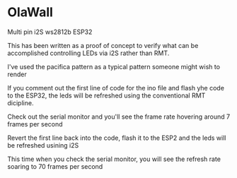 # OlaWall
Multi pin i2S ws2812b ESP32

This has been written as a proof of concept to verify what 
can be accomplished controlling LEDs via i2S rather than RMT.

I've used the pacifica pattern as a typical pattern someone might wish
to render

If you comment out the first line of code for the ino file and flash 
yhe code to the ESP32, the leds will be refreshed using the conventional 
RMT dicipline.

Check out the serial monitor and you'll see the frame rate hovering
around 7 frames per second

Revert the first line back into the code, flash it to the ESP2 and
the leds will be refreshed usining i2S

This time when you check the serial monitor, you will see the refresh rate
soaring to 70 frames per second
